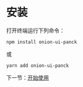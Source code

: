 # 安装

打开终端运行下列命令：

```
npm install onion-ui-panck
```

或

```
yarn add onion-ui-panck
```

下一节：[开始使用](#/doc/get-started)